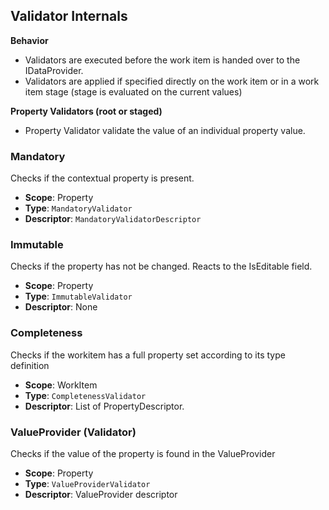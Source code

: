 ## Validator Internals

**Behavior**

- Validators are executed before the work item is handed over to the IDataProvider.
- Validators are applied if specified directly on the work item or in a work item stage (stage is evaluated on the current values)

**Property Validators (root or staged)**

- Property Validator validate the value of an individual property value.

### Mandatory

Checks if the contextual property is present.

- **Scope**: Property
- **Type**: `MandatoryValidator`
- **Descriptor**: `MandatoryValidatorDescriptor`

### Immutable

Checks if the property has not be changed. Reacts to the IsEditable field.

- **Scope**: Property
- **Type**: `ImmutableValidator`
- **Descriptor**: None

### Completeness

Checks if the workitem has a full property set according to its type definition

- **Scope**: WorkItem
- **Type**: `CompletenessValidator`
- **Descriptor**: List of PropertyDescriptor.

### ValueProvider (Validator)

Checks if the value of the property is found in the ValueProvider

- **Scope**: Property
- **Type**: `ValueProviderValidator`
- **Descriptor**: ValueProvider descriptor